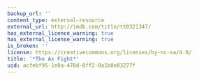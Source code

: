 ```yaml
---
backup_url: ''
content_type: external-resource
external_url: http://imdb.com/title/tt0321347/
has_external_licence_warning: true
has_external_license_warning: true
is_broken: ''
license: https://creativecommons.org/licenses/by-nc-sa/4.0/
title: '*The Ax Fight*'
uid: acfebf95-1e0a-478d-8ff2-0a1b0e03277f
---
```

